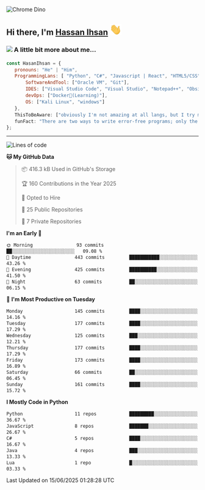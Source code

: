  <!--
**HasanIhsan/HasanIhsan** is a ✨ _special_ ✨ repository because its `README.md` (this file) appears on your GitHub profile.
-->

![Chrome Dino](https://mir-s3-cdn-cf.behance.net/project_modules/max_1200/4ff07986208593.5d9a654e92f36.gif)


<h2 align="left">Hi there, I'm <a href="https://www.linkedin.com/in/hassan-ihsan-045b11231/" target="_blank" rel="noopener noreferrer">Hassan Ihsan</a> <img src="https://raw.githubusercontent.com/ABSphreak/ABSphreak/master/gifs/Hi.gif" height="30" />
 
 
 ### <img src="https://media.giphy.com/media/VgCDAzcKvsR6OM0uWg/giphy.gif" width="50"> A little bit more about me...  
 
 ```javascript
const HasanIhsan = {
    pronouns: "He" | "Him",
    ProgrammingLans: [ "Python", "C#", "Javascript | React", "HTML5/CSS", "JSON", "Java"],
        SoftwareAndTool: ["Oracle VM", "Git"],
        IDES: ["Visual Studio Code", "Visual Studio", "Notepad++", "Obsidian"],
        devOps: ["Docker🐳(Learning)"], 
        OS: ["Kali Linux", "windows"]
    },
    ThisToBeAware: ["obviously I'm not amazing at all langs, but I try my best not to go rusty"], 
    funFact: "There are two ways to write error-free programs; only the third one works"
};
```
 
 --- 

<!--START_SECTION:waka-->
![Lines of code](https://img.shields.io/badge/From%20Hello%20World%20I%27ve%20Written-7.2%20million%20lines%20of%20code-blue)

**🐱 My GitHub Data** 

> 📦 416.3 kB Used in GitHub's Storage 
 > 
> 🏆 160 Contributions in the Year 2025
 > 
> 💼 Opted to Hire
 > 
> 📜 25 Public Repositories 
 > 
> 🔑 7 Private Repositories 
 > 
**I'm an Early 🐤** 

```text
🌞 Morning                93 commits          ██░░░░░░░░░░░░░░░░░░░░░░░   09.08 % 
🌆 Daytime                443 commits         ███████████░░░░░░░░░░░░░░   43.26 % 
🌃 Evening                425 commits         ██████████░░░░░░░░░░░░░░░   41.50 % 
🌙 Night                  63 commits          ██░░░░░░░░░░░░░░░░░░░░░░░   06.15 % 
```
📅 **I'm Most Productive on Tuesday** 

```text
Monday                   145 commits         ████░░░░░░░░░░░░░░░░░░░░░   14.16 % 
Tuesday                  177 commits         ████░░░░░░░░░░░░░░░░░░░░░   17.29 % 
Wednesday                125 commits         ███░░░░░░░░░░░░░░░░░░░░░░   12.21 % 
Thursday                 177 commits         ████░░░░░░░░░░░░░░░░░░░░░   17.29 % 
Friday                   173 commits         ████░░░░░░░░░░░░░░░░░░░░░   16.89 % 
Saturday                 66 commits          ██░░░░░░░░░░░░░░░░░░░░░░░   06.45 % 
Sunday                   161 commits         ████░░░░░░░░░░░░░░░░░░░░░   15.72 % 
```


**I Mostly Code in Python** 

```text
Python                   11 repos            █████████░░░░░░░░░░░░░░░░   36.67 % 
JavaScript               8 repos             ███████░░░░░░░░░░░░░░░░░░   26.67 % 
C#                       5 repos             ████░░░░░░░░░░░░░░░░░░░░░   16.67 % 
Java                     4 repos             ███░░░░░░░░░░░░░░░░░░░░░░   13.33 % 
Lua                      1 repo              █░░░░░░░░░░░░░░░░░░░░░░░░   03.33 % 
```




 Last Updated on 15/06/2025 01:28:28 UTC
<!--END_SECTION:waka-->
 
 
